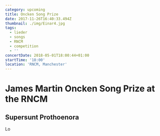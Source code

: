 ```yaml
---
category: upcoming
title: Oncken Song Prize
date: 2017-11-26T16:40:33.494Z
thumbnail: ./img/Einar4.jpg
tags:
  - lieder
  - songs
  - RNCM
  - competition
  - ''
concertDate: 2018-05-01T18:00:44+01:00
startTime: '18:00'
location: 'RNCM, Manchester'
---
```

# James Martin Oncken Song Prize at the RNCM

## Supersunt Prothoenora

Lo
